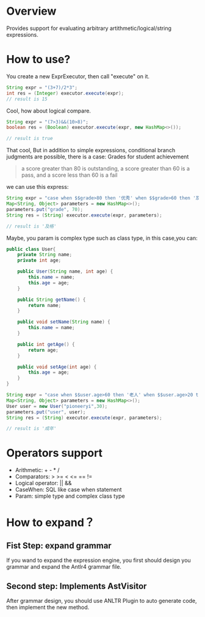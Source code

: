 # Overview

Provides support for evaluating arbitrary artithmetic/logical/string expressions.

# How to use?
You create a new ExprExecutor, then call "execute" on it.
```java
String expr = "(3+7)/2*3";
int res = (Integer) executor.execute(expr);
// result is 15
```
Cool, how about logical compare.
```java
String expr = "(7>3)&&(10>8)";
boolean res = (Boolean) executor.execute(expr, new HashMap<>());

// result is true
```
That cool, But in addition to simple expressions, conditional branch judgments are possible, there is a case: Grades for student achievement
> a score greater than 80 is outstanding, a score greater than 60 is a pass, and a score less than 60 is a fail

we can use this express:
```java
String expr = "case when $$grade>80 then '优秀' when $$grade>60 then '及格' ELSE '不及格' END";
Map<String, Object> parameters = new HashMap<>();
parameters.put("grade", 70);
String res = (String) executor.execute(expr, parameters);

// result is '及格'
```

Maybe, you param is complex type such as class type, in this case,you can:
```java
public class User{
    private String name;
    private int age;

    public User(String name, int age) {
        this.name = name;
        this.age = age;
    }

    public String getName() {
        return name;
    }

    public void setName(String name) {
        this.name = name;
    }

    public int getAge() {
        return age;
    }

    public void setAge(int age) {
        this.age = age;
    }
}

String expr = "case when $$user.age>60 then '老人' when $$user.age>20 then '成年' ELSE '青年' END";
Map<String, Object> parameters = new HashMap<>();
User user = new User("pioneeryi",30);
parameters.put("user", user);
String res = (String) executor.execute(expr, parameters);

// result is '成年'
```

# Operators support
* Arithmetic: + - * /
* Comparators: > >= < <= == !=
* Logical operator: || &&
* CaseWhen: SQL like case when statement
* Param: simple type and complex class type

# How to expand？
## Fist Step: expand grammar
If you wand to expand the expression engine, you first should design you grammar and expand the Antlr4 grammar file.

## Second step: Implements AstVisitor
After grammar design, you should use ANLTR Plugin to auto generate code, then implement the new method.